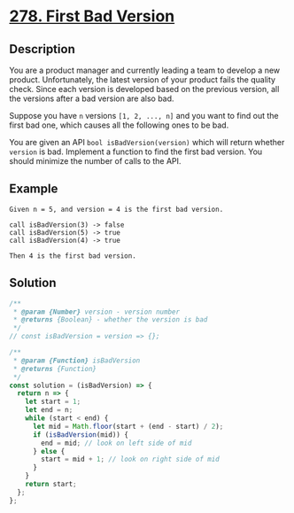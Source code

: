 # [278. First Bad Version](https://leetcode.com/problems/first-bad-version/)

## Description

You are a product manager and currently leading a team to develop a new product. Unfortunately, the latest version of your product fails the quality check. Since each version is developed based on the previous version, all the versions after a bad version are also bad.

Suppose you have `n` versions `[1, 2, ..., n]` and you want to find out the first bad one, which causes all the following ones to be bad.

You are given an API `bool isBadVersion(version)` which will return whether `version` is bad. Implement a function to find the first bad version. You should minimize the number of calls to the API.

## Example

```example
Given n = 5, and version = 4 is the first bad version.

call isBadVersion(3) -> false
call isBadVersion(5) -> true
call isBadVersion(4) -> true

Then 4 is the first bad version.
```

## Solution

```javascript
/**
 * @param {Number} version - version number
 * @returns {Boolean} - whether the version is bad
 */
// const isBadVersion = version => {};

/**
 * @param {Function} isBadVersion
 * @returns {Function}
 */
const solution = (isBadVersion) => {
  return n => {
    let start = 1;
    let end = n;
    while (start < end) {
      let mid = Math.floor(start + (end - start) / 2);
      if (isBadVersion(mid)) {
        end = mid; // look on left side of mid
      } else {
        start = mid + 1; // look on right side of mid
      }
    }
    return start;
  };
};
```
